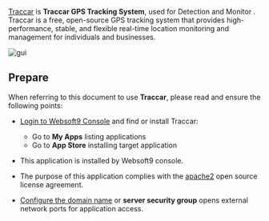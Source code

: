 [Traccar](https://www.traccar.org/) is **Traccar GPS Tracking System**, used for Detection and Monitor . Traccar is a free, open-source GPS tracking system that provides high-performance, stable, and flexible real-time location monitoring and management for individuals and businesses.


![gui](https://libs.websoft9.com/Websoft9/DocsPicture/zh/traccar/traccar-gui-websoft9.png)


## Prepare

When referring to this document to use **Traccar**, please read and ensure the following points:

- [Login to Websoft9 Console](./login-console) and find or install Traccar:
  - Go to **My Apps** listing applications 
  - Go to **App Store** installing target application

- This application is installed by Websoft9 console.


- The purpose of this application complies with the [apache2](https://opensource.org/licenses/Apache-2.0) open source license agreement.


- [Configure the domain name](./domain-set) or **server security group** opens external network ports for application access.